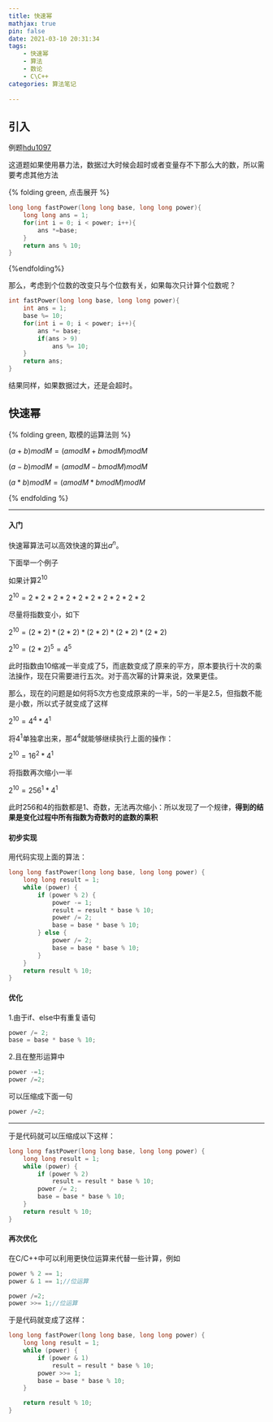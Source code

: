 ```yaml
---
title: 快速幂
mathjax: true
pin: false
date: 2021-03-10 20:31:34
tags: 
	- 快速幂
	- 算法
	- 数论
	- C\C++
categories: 算法笔记
	
---
```


## 引入

例题[hdu1097](http://acm.hdu.edu.cn/showproblem.php?pid=1097)

这道题如果使用暴力法，数据过大时候会超时或者变量存不下那么大的数，所以需要考虑其他方法

{% folding green, 点击展开 %}

```c++
long long fastPower(long long base, long long power){
    long long ans = 1;
    for(int i = 0; i < power; i++){
        ans *=base;
    }
    return ans % 10;
}
```

{%endfolding%}

<!--more-->

那么，考虑到个位数的改变只与个位数有关，如果每次只计算个位数呢？

```c++
int fastPower(long long base, long long power){
    int ans = 1;
    base %= 10;
    for(int i = 0; i < power; i++){
        ans *= base;
        if(ans > 9)
            ans %= 10;
    }
    return ans;
}
```
结果同样，如果数据过大，还是会超时。

## 快速幂

{% folding green, 取模的运算法则 %}

$(a+b) mod M = (amodM + bmodM)modM$

$(a-b)modM = (amodM - bmodM)modM$

$(a*b)modM = (amodM * bmodM)modM$

{% endfolding %}           

---

#### 入门

快速幂算法可以高效快速的算出$a^n$。

下面举一个例子

如果计算$2^{10}$

$2^{10} = 2*2*2*2*2*2*2*2*2*2$

尽量将指数变小，如下

$2^{10} = (2*2)*(2*2)*(2*2)*(2*2)*(2*2)$

$2^{10} = (2*2)^5 = 4^5$

此时指数由10缩减一半变成了5，而底数变成了原来的平方，原本要执行十次的乘法操作，现在只需要进行五次。对于高次幂的计算来说，效果更佳。

那么，现在的问题是如何将5次方也变成原来的一半，5的一半是2.5，但指数不能是小数，所以式子就变成了这样

$2^{10} = 4^4*4^1$

将$4^1$单独拿出来，那$4^4$就能够继续执行上面的操作：

$2^{10} = 16^2*4^1$

将指数再次缩小一半

$2^{10} = 256^1*4^1$

此时256和4的指数都是1、奇数，无法再次缩小：所以发现了一个规律，**得到的结果是变化过程中所有指数为奇数时的底数的乘积**

#### 初步实现

用代码实现上面的算法：

```c++
long long fastPower(long long base, long long power) {
    long long result = 1;
    while (power) {
        if (power % 2) {
            power -= 1;
            result = result * base % 10;
            power /= 2;
            base = base * base % 10;
        } else {
            power /= 2;
            base = base * base % 10;
        }
    }
    return result % 10;
}
```

#### 优化

1.由于if、else中有重复语句

```c++
power /= 2;
base = base * base % 10;
```

2.且在整形运算中

```c++
power -=1;
power /=2;
```

可以压缩成下面一句

```c++
power /=2;
```

---

于是代码就可以压缩成以下这样：

```c++
long long fastPower(long long base, long long power) {
    long long result = 1;
    while (power) {
        if (power % 2)
            result = result * base % 10;
        power /= 2;
        base = base * base % 10;
    }
    return result % 10;
}
```

#### 再次优化

在C/C++中可以利用更快位运算来代替一些计算，例如

```c++
power % 2 == 1;
power & 1 == 1;//位运算
```

```c++
power /=2;
power >>= 1;//位运算
```

于是代码就变成了这样：

```C++
long long fastPower(long long base, long long power) {
    long long result = 1;
    while (power) {
        if (power & 1)
            result = result * base % 10;
        power >>= 1;
        base = base * base % 10;
    }

    return result % 10;
}
```

